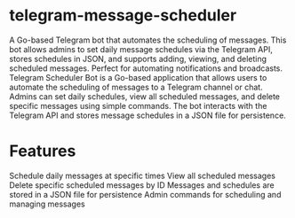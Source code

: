# telegram-message-scheduler
A Go-based Telegram bot that automates the scheduling of messages. This bot allows admins to set daily message schedules via the Telegram API, stores schedules in JSON, and supports adding, viewing, and deleting scheduled messages. Perfect for automating notifications and broadcasts.
Telegram Scheduler Bot is a Go-based application that allows users to automate the scheduling of messages to a Telegram channel or chat. Admins can set daily schedules, view all scheduled messages, and delete specific messages using simple commands. The bot interacts with the Telegram API and stores message schedules in a JSON file for persistence.

# Features
Schedule daily messages at specific times
View all scheduled messages
Delete specific scheduled messages by ID
Messages and schedules are stored in a JSON file for persistence
Admin commands for scheduling and managing messages
